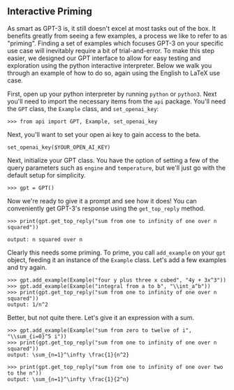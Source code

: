 ## Interactive Priming

As smart as GPT-3 is, it still doesn't excel at most tasks out of the box. It
benefits greatly from seeing a few examples, a process we like to refer to as "priming".
Finding a set of examples which focuses GPT-3 on your specific use case will inevitably require 
a bit of trial-and-error. To make this step easier, we designed our GPT interface to allow for 
easy testing and exploration using the python interactive interpreter. Below we walk you through 
an example of how to do so, again using the English to LaTeX use case. 

First, open up your python interpreter by running `python` or `python3`. Next you'll need to 
import the necessary items from the `api` package. You'll need the `GPT` class,
the `Example` class, and `set_openai_key`:

```
>>> from api import GPT, Example, set_openai_key
``` 

Next, you'll want to set your open ai key to gain access to the beta. 

```
set_openai_key($YOUR_OPEN_AI_KEY)
```

Next, initialize your GPT class. You have the option of setting a few of the query
parameters such as `engine` and `temperature`, but we'll just go with the default
setup for simplicity.

```
>>> gpt = GPT()
```

Now we're ready to give it a prompt and see how it does! You can conveniently get
GPT-3's response using the `get_top_reply` method.

```
>>> print(gpt.get_top_reply("sum from one to infinity of one over n squared"))

output: n squared over n

```

Clearly this needs some priming. To prime, you call `add_example` on your `gpt` object,
feeding it an instance of the `Example` class.  Let's add a few examples and try again.

```
>>> gpt.add_example(Example("four y plus three x cubed", "4y + 3x^3"))
>>> gpt.add_example(Example("integral from a to b", "\\int_a^b"))
>>> print(gpt.get_top_reply("sum from one to infinity of one over n squared"))
output: 1/n^2

```

Better, but not quite there. Let's give it an expression with a sum.

```
>>> gpt.add_example(Example("sum from zero to twelve of i", "\\sum_{i=0}^5 i"))
>>> print(gpt.get_top_reply("sum from one to infinity of one over n squared"))
output: \sum_{n=1}^\infty \frac{1}{n^2}

>>> print(gpt.get_top_reply("sum from one to infinity of one over two to the n"))
output: \sum_{n=1}^\infty \frac{1}{2^n}
```





